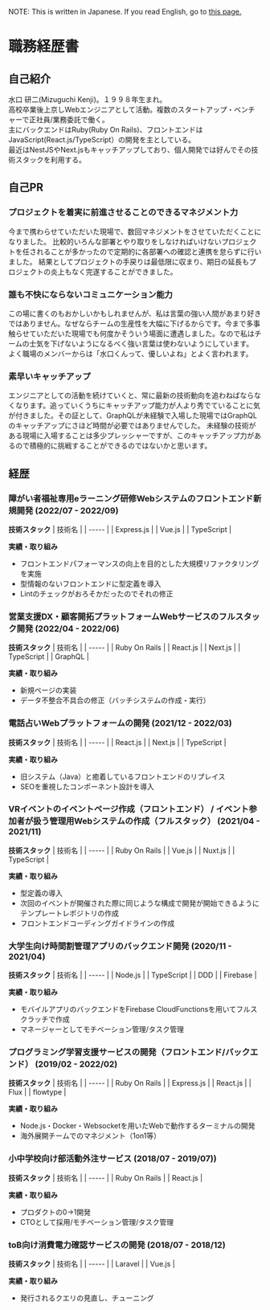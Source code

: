 NOTE: This is written in Japanese. If you read English, go to [this page.](https://github.com/mizukenwater/mizukenwater/blob/main/README_en.md)

# 職務経歴書
## 自己紹介
水口 研二(Mizuguchi Kenji)。１９９８年生まれ。  
高校卒業後上京しWebエンジニアとして活動。複数のスタートアップ・ベンチャーで正社員/業務委託で働く。  
主にバックエンドはRuby(Ruby On Rails)、フロントエンドはJavaScript(React.js/TypeScript）の開発を主としている。  
最近はNestJSやNext.jsもキャッチアップしており、個人開発では好んでその技術スタックを利用する。

## 自己PR
### プロジェクトを着実に前進させることのできるマネジメント力
今まで携わらせていただいた現場で、数回マネジメントをさせていただくことになりました。
比較的いろんな部署とやり取りをしなければいけないプロジェクトを任されることが多かったので定期的に各部署への確認と連携を怠らずに行いました。
結果としてプロジェクトの手戻りは最低限に収まり、期日の延長もプロジェクトの炎上もなく完遂することができました。

### 誰も不快にならないコミュニケーション能力
この場に書くのもおかしいかもしれませんが、私は言葉の強い人間があまり好きではありません。なぜならチームの生産性を大幅に下げるからです。今まで多事触らせていただいた現場でも何度かそういう場面に遭遇しました。なので私はチームの士気を下げないようになるべく強い言葉は使わないようにしています。
よく職場のメンバーからは「水口くんって、優しいよね」とよく言われます。

### 素早いキャッチアップ
エンジニアとしての活動を続けていくと、常に最新の技術動向を追わねばならなくなります。追っていくうちにキャッチアップ能力が人より秀でていることに気が付きました。その証として、GraphQLが未経験で入場した現場ではGraphQLのキャッチアップにさほど時間が必要ではありませんでした。
未経験の技術がある現場に入場することは多少プレッシャーですが、このキャッチアップ力があるので積極的に挑戦することができるのではないかと思います。


## 経歴
### 障がい者福祉専用eラーニング研修Webシステムのフロントエンド新規開発 (2022/07 - 2022/09)
**技術スタック**
| 技術名 |
| ----- |
| Express.js |
| Vue.js |
| TypeScript |

**実績・取り組み**
- フロントエンドパフォーマンスの向上を目的とした大規模リファクタリングを実施
- 型情報のないフロントエンドに型定義を導入
- Lintのチェックがおろそかだったのでそれの修正

### 営業支援DX・顧客開拓プラットフォームWebサービスのフルスタック開発 (2022/04 - 2022/06)
**技術スタック**
| 技術名 |
| ----- |
| Ruby On Rails |
| React.js |
| Next.js |
| TypeScript |
| GraphQL |

**実績・取り組み**
- 新規ページの実装
- データ不整合不具合の修正（バッチシステムの作成・実行）

### 電話占いWebプラットフォームの開発 (2021/12 - 2022/03)
**技術スタック**
| 技術名 |
| ----- |
| React.js |
| Next.js |
| TypeScript |

**実績・取り組み**
- 旧システム（Java）と癒着しているフロントエンドのリプレイス
- SEOを重視したコンポーネント設計を導入

### VRイベントのイベントページ作成（フロントエンド） / イベント参加者が扱う管理用Webシステムの作成（フルスタック） (2021/04 - 2021/11)
**技術スタック**
| 技術名 |
| ----- |
| Ruby On Rails |
| Vue.js |
| Nuxt.js |
| TypeScript |

**実績・取り組み**
- 型定義の導入
- 次回のイベントが開催された際に同じような構成で開発が開始できるようにテンプレートレポジトリの作成
- フロントエンドコーディングガイドラインの作成


### 大学生向け時間割管理アプリのバックエンド開発 (2020/11 - 2021/04)
**技術スタック**
| 技術名 |
| ----- |
| Node.js |
| TypeScript |
| DDD |
| Firebase |

**実績・取り組み**
- モバイルアプリのバックエンドをFirebase CloudFunctionsを用いてフルスクラッチで作成
- マネージャーとしてモチベーション管理/タスク管理

### プログラミング学習支援サービスの開発（フロントエンド/バックエンド） (2019/02 - 2022/02)
**技術スタック**
| 技術名 |
| ----- |
| Ruby On Rails |
| Express.js |
| React.js |
| Flux |
| flowtype |

**実績・取り組み**
- Node.js・Docker・Websocketを用いたWebで動作するターミナルの開発
- 海外展開チームでのマネジメント（1on1等）

### 小中学校向け部活動外注サービス (2018/07 - 2019/07))
**技術スタック**
| 技術名 |
| ----- |
| Ruby On Rails |
| React.js |

**実績・取り組み**
- プロダクトの0→1開発
- CTOとして採用/モチベーション管理/タスク管理

### toB向け消費電力確認サービスの開発 (2018/07 - 2018/12)
**技術スタック**
| 技術名 |
| ----- |
| Laravel |
| Vue.js |

**実績・取り組み**
- 発行されるクエリの見直し、チューニング

